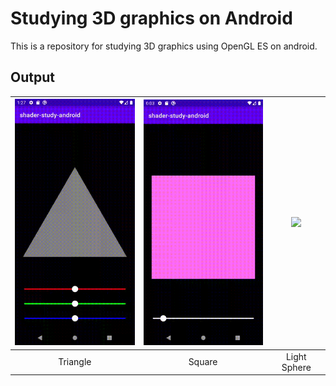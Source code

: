 # Studying 3D graphics on Android
This is a repository for studying 3D graphics using OpenGL ES on android.

## Output
|<img src="https://github.com/Komeyama/shader-study-android/blob/main/art/triangle.gif" width="210">|<img src="https://github.com/Komeyama/shader-study-android/blob/main/art/square.gif" width="210">|<img src="https://github.com/Komeyama/shader-study-android/blob/main/art/light_sphere.gif" width="210">|
|:---:|:---:|:---:|
|Triangle|Square|Light Sphere|

